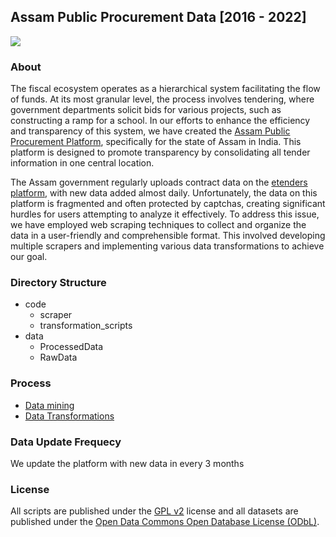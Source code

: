 ## Assam Public Procurement Data [2016 - 2022]

[![][cover]](https://assam.open-contracting.in/)

### About
The fiscal ecosystem operates as a hierarchical system facilitating the flow of funds. At its most granular level, the process involves tendering, where government departments solicit bids for various projects, such as constructing a ramp for a school. In our efforts to enhance the efficiency and transparency of this system, we have created the [Assam Public Procurement Platform](assam.open-contracting.in/), specifically for the state of Assam in India. This platform is designed to promote transparency by consolidating all tender information in one central location.

The Assam government regularly uploads contract data on the [etenders platform](https://assamtenders.gov.in/nicgep/app), with new data added almost daily. Unfortunately, the data on this platform is fragmented and often protected by captchas, creating significant hurdles for users attempting to analyze it effectively. To address this issue, we have employed web scraping techniques to collect and organize the data in a user-friendly and comprehensible format. This involved developing multiple scrapers and implementing various data transformations to achieve our goal.

### Directory Structure
- code
  - scraper
  - transformation_scripts
- data
  - ProcessedData
  - RawData

### Process
- [Data mining](code/scraper/README.md)
- [Data Transformations](data/README.md)

### Data Update Frequecy
We update the platform with new data in every 3 months

### License
All scripts are published under the [GPL v2](https://www.gnu.org/licenses/old-licenses/gpl-2.0.en.html#SEC1) license and all datasets are published under the [Open Data Commons Open Database License (ODbL)](https://opendatacommons.org/licenses/odbl/summary/).


[cover]: https://github-production-user-asset-6210df.s3.amazonaws.com/5118689/270608627-f7d654c8-d077-4d03-a616-7e7b682c1fc5.png?X-Amz-Algorithm=AWS4-HMAC-SHA256&X-Amz-Credential=AKIAIWNJYAX4CSVEH53A%2F20230926%2Fus-east-1%2Fs3%2Faws4_request&X-Amz-Date=20230926T094528Z&X-Amz-Expires=300&X-Amz-Signature=3987f344c411b85b1eb404fc87fb92aa6ad3ec89360af4f81db6d75c365ba5a4&X-Amz-SignedHeaders=host&actor_id=5118689&key_id=0&repo_id=673297437

